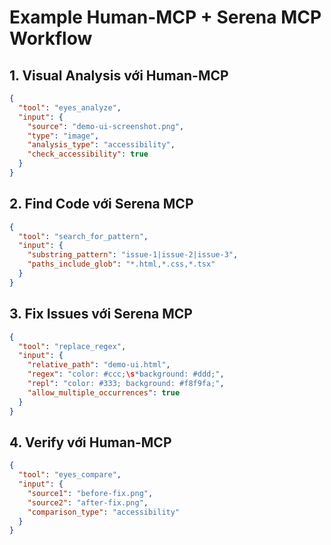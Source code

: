 
# Example Human-MCP + Serena MCP Workflow

## 1. Visual Analysis với Human-MCP
```json
{
  "tool": "eyes_analyze",
  "input": {
    "source": "demo-ui-screenshot.png",
    "type": "image", 
    "analysis_type": "accessibility",
    "check_accessibility": true
  }
}
```

## 2. Find Code với Serena MCP
```json
{
  "tool": "search_for_pattern",
  "input": {
    "substring_pattern": "issue-1|issue-2|issue-3",
    "paths_include_glob": "*.html,*.css,*.tsx"
  }
}
```

## 3. Fix Issues với Serena MCP
```json
{
  "tool": "replace_regex",
  "input": {
    "relative_path": "demo-ui.html",
    "regex": "color: #ccc;\s*background: #ddd;",
    "repl": "color: #333; background: #f8f9fa;",
    "allow_multiple_occurrences": true
  }
}
```

## 4. Verify với Human-MCP
```json
{
  "tool": "eyes_compare", 
  "input": {
    "source1": "before-fix.png",
    "source2": "after-fix.png",
    "comparison_type": "accessibility"
  }
}
```
